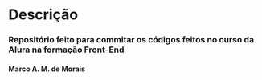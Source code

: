 # Descrição
### Repositório feito para commitar os códigos feitos no curso da Alura na formação Front-End

#### Marco A. M. de Morais
